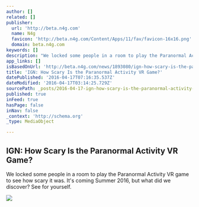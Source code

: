 ```yaml
---
author: []
related: []
publisher:
  url: 'http://beta.n4g.com'
  name: N4g
  favicon: 'http://beta.n4g.com/Content/Apps/11/fav/favicon-16x16.png'
  domain: beta.n4g.com
keywords: []
description: "We locked some people in a room to play the Paranormal Activity VR game to see how scary it was. It's coming Summer 2016, but what did we discover? See for yourself."
app_links: []
isBasedOnUrl: 'http://beta.n4g.com/news/1893080/ign-how-scary-is-the-paranormal-activity-vr-game'
title: 'IGN: How Scary Is the Paranormal Activity VR Game?'
datePublished: '2016-04-17T07:16:35.537Z'
dateModified: '2016-04-17T03:14:25.729Z'
sourcePath: _posts/2016-04-17-ign-how-scary-is-the-paranormal-activity-vr-game.md
published: true
inFeed: true
hasPage: false
inNav: false
_context: 'http://schema.org'
_type: MediaObject

---
```

<article style=""><h1>IGN: How Scary Is the Paranormal Activity VR Game?</h1><p>We locked some people in a room to play the Paranormal Activity VR game to see how scary it was. It's coming Summer 2016, but what did we discover? See for yourself.</p><img src="http://s2.n4g.com/news/1893080_0.jpg" /></article>